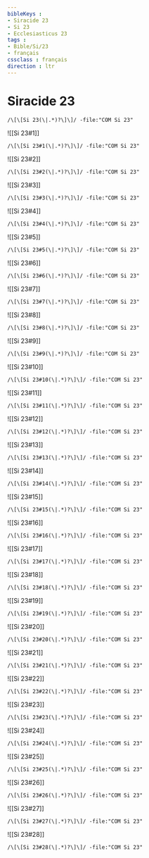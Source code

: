 ```yaml
---
bibleKeys : 
- Siracide 23
- Si 23
- Ecclesiasticus 23
tags : 
- Bible/Si/23
- français
cssclass : français
direction : ltr
---
```


# Siracide 23

```query
/\[\[Si 23(\|.*)?\]\]/ -file:"COM Si 23"
```



![[Si 23#1]]

```query
/\[\[Si 23#1(\|.*)?\]\]/ -file:"COM Si 23"
```

![[Si 23#2]]

```query
/\[\[Si 23#2(\|.*)?\]\]/ -file:"COM Si 23"
```

![[Si 23#3]]

```query
/\[\[Si 23#3(\|.*)?\]\]/ -file:"COM Si 23"
```

![[Si 23#4]]

```query
/\[\[Si 23#4(\|.*)?\]\]/ -file:"COM Si 23"
```

![[Si 23#5]]

```query
/\[\[Si 23#5(\|.*)?\]\]/ -file:"COM Si 23"
```

![[Si 23#6]]

```query
/\[\[Si 23#6(\|.*)?\]\]/ -file:"COM Si 23"
```

![[Si 23#7]]

```query
/\[\[Si 23#7(\|.*)?\]\]/ -file:"COM Si 23"
```

![[Si 23#8]]

```query
/\[\[Si 23#8(\|.*)?\]\]/ -file:"COM Si 23"
```

![[Si 23#9]]

```query
/\[\[Si 23#9(\|.*)?\]\]/ -file:"COM Si 23"
```

![[Si 23#10]]

```query
/\[\[Si 23#10(\|.*)?\]\]/ -file:"COM Si 23"
```

![[Si 23#11]]

```query
/\[\[Si 23#11(\|.*)?\]\]/ -file:"COM Si 23"
```

![[Si 23#12]]

```query
/\[\[Si 23#12(\|.*)?\]\]/ -file:"COM Si 23"
```

![[Si 23#13]]

```query
/\[\[Si 23#13(\|.*)?\]\]/ -file:"COM Si 23"
```

![[Si 23#14]]

```query
/\[\[Si 23#14(\|.*)?\]\]/ -file:"COM Si 23"
```

![[Si 23#15]]

```query
/\[\[Si 23#15(\|.*)?\]\]/ -file:"COM Si 23"
```

![[Si 23#16]]

```query
/\[\[Si 23#16(\|.*)?\]\]/ -file:"COM Si 23"
```

![[Si 23#17]]

```query
/\[\[Si 23#17(\|.*)?\]\]/ -file:"COM Si 23"
```

![[Si 23#18]]

```query
/\[\[Si 23#18(\|.*)?\]\]/ -file:"COM Si 23"
```

![[Si 23#19]]

```query
/\[\[Si 23#19(\|.*)?\]\]/ -file:"COM Si 23"
```

![[Si 23#20]]

```query
/\[\[Si 23#20(\|.*)?\]\]/ -file:"COM Si 23"
```

![[Si 23#21]]

```query
/\[\[Si 23#21(\|.*)?\]\]/ -file:"COM Si 23"
```

![[Si 23#22]]

```query
/\[\[Si 23#22(\|.*)?\]\]/ -file:"COM Si 23"
```

![[Si 23#23]]

```query
/\[\[Si 23#23(\|.*)?\]\]/ -file:"COM Si 23"
```

![[Si 23#24]]

```query
/\[\[Si 23#24(\|.*)?\]\]/ -file:"COM Si 23"
```

![[Si 23#25]]

```query
/\[\[Si 23#25(\|.*)?\]\]/ -file:"COM Si 23"
```

![[Si 23#26]]

```query
/\[\[Si 23#26(\|.*)?\]\]/ -file:"COM Si 23"
```

![[Si 23#27]]

```query
/\[\[Si 23#27(\|.*)?\]\]/ -file:"COM Si 23"
```

![[Si 23#28]]

```query
/\[\[Si 23#28(\|.*)?\]\]/ -file:"COM Si 23"
```

